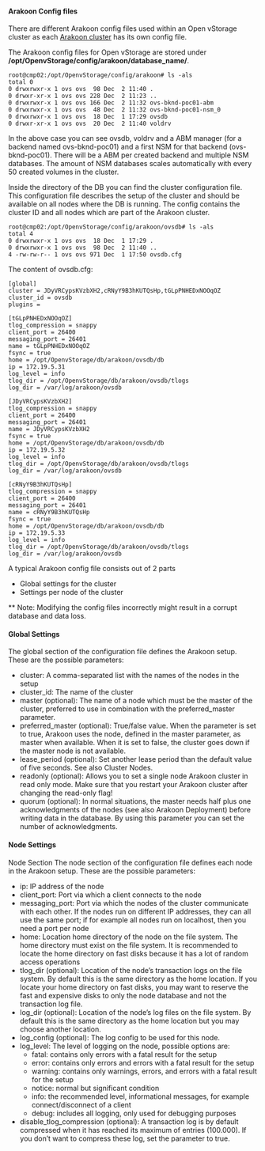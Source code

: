 #### Arakoon Config files
There are different Arakoon config files used within an Open vStorage cluster as each [Arakoon cluster](../../Internals/Arakoon/README.md) has its own config file.

The Arakoon config files for Open vStorage are stored under **/opt/OpenvStorage/config/arakoon/database_name/**.
```
root@cmp02:/opt/OpenvStorage/config/arakoon# ls -als
total 0
0 drwxrwxr-x 1 ovs ovs  98 Dec  2 11:40 .
0 drwxr-xr-x 1 ovs ovs 228 Dec  2 11:23 ..
0 drwxrwxr-x 1 ovs ovs 166 Dec  2 11:32 ovs-bknd-poc01-abm
0 drwxrwxr-x 1 ovs ovs  48 Dec  2 11:32 ovs-bknd-poc01-nsm_0
0 drwxrwxr-x 1 ovs ovs  18 Dec  1 17:29 ovsdb
0 drwxr-xr-x 1 ovs ovs  20 Dec  2 11:40 voldrv
```

In the above case you can see ovsdb, voldrv and a ABM manager (for a backend named ovs-bknd-poc01) and a first NSM for that backend (ovs-bknd-poc01). There will be a ABM per created backend and multiple NSM databases. The amount of NSM databases scales automatically with every 50 created volumes in the cluster.

Inside the directory of the DB you can find the cluster configuration file. This configuration file describes the setup of the cluster and should be available on all nodes where the DB is running. The config contains the cluster ID and all nodes which are part of the Arakoon cluster.
```
root@cmp02:/opt/OpenvStorage/config/arakoon/ovsdb# ls -als
total 4
0 drwxrwxr-x 1 ovs ovs  18 Dec  1 17:29 .
0 drwxrwxr-x 1 ovs ovs  98 Dec  2 11:40 ..
4 -rw-rw-r-- 1 ovs ovs 971 Dec  1 17:50 ovsdb.cfg
```
The content of ovsdb.cfg:
 ```
[global]
cluster = JDyVRCypsKVzbXH2,cRNyY9B3hKUTQsHp,tGLpPNHEDxNOOqOZ
cluster_id = ovsdb
plugins =

[tGLpPNHEDxNOOqOZ]
tlog_compression = snappy
client_port = 26400
messaging_port = 26401
name = tGLpPNHEDxNOOqOZ
fsync = true
home = /opt/OpenvStorage/db/arakoon/ovsdb/db
ip = 172.19.5.31
log_level = info
tlog_dir = /opt/OpenvStorage/db/arakoon/ovsdb/tlogs
log_dir = /var/log/arakoon/ovsdb

[JDyVRCypsKVzbXH2]
tlog_compression = snappy
client_port = 26400
messaging_port = 26401
name = JDyVRCypsKVzbXH2
fsync = true
home = /opt/OpenvStorage/db/arakoon/ovsdb/db
ip = 172.19.5.32
log_level = info
tlog_dir = /opt/OpenvStorage/db/arakoon/ovsdb/tlogs
log_dir = /var/log/arakoon/ovsdb

[cRNyY9B3hKUTQsHp]
tlog_compression = snappy
client_port = 26400
messaging_port = 26401
name = cRNyY9B3hKUTQsHp
fsync = true
home = /opt/OpenvStorage/db/arakoon/ovsdb/db
ip = 172.19.5.33
log_level = info
tlog_dir = /opt/OpenvStorage/db/arakoon/ovsdb/tlogs
log_dir = /var/log/arakoon/ovsdb
```

A typical Arakoon config file consists out of 2 parts
* Global settings for the cluster
* Settings per node of the cluster

** Note: Modifying the config files incorrectly might result in a corrupt database and data loss.

#### Global Settings
The global section of the configuration file defines the Arakoon setup. These are the possible parameters:

* cluster: A comma-separated list with the names of the nodes in the setup
* cluster_id: The name of the cluster
* master (optional): The name of a node which must be the master of the cluster, preferred to use in combination with the preferred_master parameter.
* preferred_master (optional): True/false value. When the parameter is set to true, Arakoon uses the node, defined in the master parameter, as master when available. When it is set to false, the cluster goes down if the master node is not available.
* lease_period (optional): Set another lease period than the default value of five seconds. See also Cluster Nodes.
* readonly (optional): Allows you to set a single node Arakoon cluster in read only mode. Make sure that you restart your Arakoon cluster after changing the read-only flag!
* quorum (optional): In normal situations, the master needs half plus one acknowledgments of the nodes (see also Arakoon Deployment) before writing data in the database. By using this parameter you can set the number of acknowledgments.

#### Node Settings
Node Section
The node section of the configuration file defines each node in the Arakoon setup. These are the possible parameters:

* ip: IP address of the node
* client_port: Port via which a client connects to the node
* messaging_port: Port via which the nodes of the cluster communicate with each other. If the nodes run on different IP addresses, they can all use the same port; if for example all nodes run on localhost, then you need a port per node
* home: Location home directory of the node on the file system. The home directory must exist on the file system. It is recommended to locate the home directory on fast disks because it has a lot of random access operations
* tlog_dir (optional): Location of the node’s transaction logs on the file system. By default this is the same directory as the home location. If you locate your home directory on fast disks, you may want to reserve the fast and expensive disks to only the node database and not the transaction log file.
* log_dir (optional): Location of the node’s log files on the file system. By default this is the same directory as the home location but you may choose another location.
* log_config (optional): The log config to be used for this node.
* log_level: The level of logging on the node, possible options are:
    * fatal: contains only errors with a fatal result for the setup
    * error: contains only errors and errors with a fatal result for the setup
    * warning: contains only warnings, errors, and errors with a fatal result for the setup
    * notice: normal but significant condition
    * info: the recommended level, informational messages, for example connect/disconnect of a client
    * debug: includes all logging, only used for debugging purposes
* disable_tlog_compression (optional): A transaction log is by default compressed when it has reached its maximum of entries (100.000). If you don’t want to compress these log, set the parameter to true.